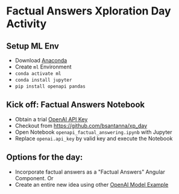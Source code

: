 # Factual Answers Xploration Day Activity

## Setup ML Env

- Download [Anaconda](https://anaconda.org)
- Create `ml` Environment
- `conda activate ml`
- `conda install jupyter`
- `pip install openapi pandas`

## Kick off: Factual Answers Notebook

- Obtain a trial [OpenAI API Key](https://openai.com/api/)
- Checkout from https://github.com/bsantanna/xp_day
- Open Notebook `openapi_factual_answering.ipynb` with Jupyter
- Replace `openai.api_key` by valid key and execute the Notebook

## Options for the day:

- Incorporate factual answers as a "Factual Answers" Angular Component.
 Or
- Create an entire new idea using other [OpenAI Model Example](https://beta.openai.com/examples)

